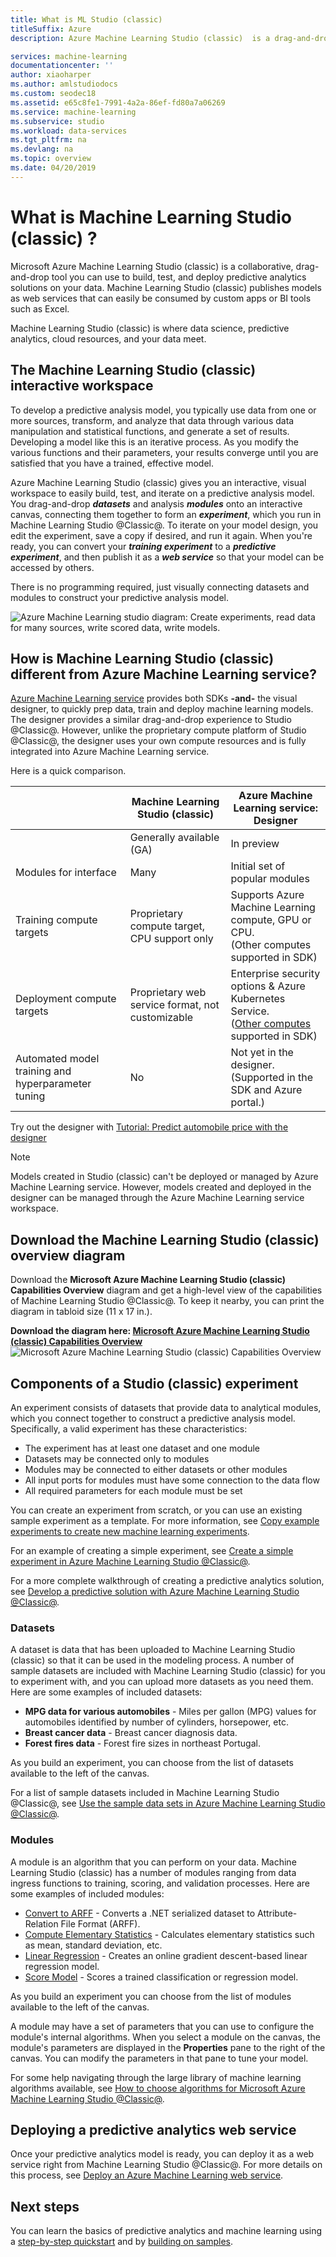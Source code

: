 ```yaml
---
title: What is ML Studio (classic) 
titleSuffix: Azure 
description: Azure Machine Learning Studio (classic)  is a drag-and-drop tool for quickly building models from a ready-to-use library of algorithms and modules.

services: machine-learning
documentationcenter: ''
author: xiaoharper
ms.author: amlstudiodocs
ms.custom: seodec18
ms.assetid: e65c8fe1-7991-4a2a-86ef-fd80a7a06269
ms.service: machine-learning
ms.subservice: studio
ms.workload: data-services
ms.tgt_pltfrm: na
ms.devlang: na
ms.topic: overview
ms.date: 04/20/2019
---
```

# What is Machine Learning Studio (classic) ?
Microsoft Azure Machine Learning Studio (classic) is a collaborative, drag-and-drop tool you can use to build, test, and deploy predictive analytics solutions on your data. Machine Learning Studio (classic) publishes models as web services that can easily be consumed by custom apps or BI tools such as Excel.

Machine Learning Studio (classic) is where data science, predictive analytics, cloud resources, and your data meet.

## The Machine Learning Studio (classic)  interactive workspace
To develop a predictive analysis model, you typically use data from one or more sources, transform, and analyze that data through various data manipulation and statistical functions, and generate a set of results. Developing a model like this is an iterative process. As you modify the various functions and their parameters, your results converge until you are satisfied that you have a trained, effective model.

Azure Machine Learning Studio (classic)  gives you an interactive, visual workspace to easily build, test, and iterate on a predictive analysis model. You drag-and-drop ***datasets*** and analysis ***modules*** onto an interactive canvas, connecting them together to form an ***experiment***, which you run in Machine Learning Studio @Classic@. To iterate on your model design, you edit the experiment, save a copy if desired, and run it again. When you're ready, you can convert your ***training experiment*** to a ***predictive experiment***, and then publish it as a ***web service*** so that your model can be accessed by others.

There is no programming required, just visually connecting datasets and modules to construct your predictive analysis model.

![Azure Machine Learning studio diagram: Create experiments, read data for many sources, write scored data, write models.](./media/what-is-ml-studio/azure-ml-studio-diagram.jpg)


<a name="compare"></a>
## How is Machine Learning Studio (classic) different from Azure Machine Learning service?

[Azure Machine Learning service](../service/overview-what-is-azure-ml.md) provides both SDKs **-and-** the visual designer, to quickly prep data, train and deploy machine learning models. The designer provides a similar drag-and-drop experience to Studio @Classic@. However, unlike the proprietary compute platform of Studio @Classic@, the designer uses your own compute resources and is fully integrated into Azure Machine Learning service.

Here is a quick comparison.

|| Machine Learning Studio (classic) | Azure Machine Learning service:<br/>Designer|
|---| --- | --- |
|| Generally available (GA) | In preview|
|Modules for interface| Many | Initial set of popular modules|
|Training compute targets| Proprietary compute target, CPU support only| Supports Azure Machine Learning compute, GPU or CPU.<br/>(Other computes supported in SDK)|
|Deployment compute targets| Proprietary web service format, not customizable | Enterprise security options  & Azure Kubernetes Service. <br/>([Other computes](../service/how-to-deploy-and-where.md) supported in SDK) |
|Automated model training and hyperparameter tuning | No | Not yet in the designer. <br/> (Supported in the SDK and Azure portal.) | 

Try out the designer with [Tutorial: Predict automobile price with the designer](../service/ui-tutorial-automobile-price-train-score.md)

> [!NOTE]
> Models created in Studio (classic) can't be deployed or managed by Azure Machine Learning service. However, models created and deployed in the designer can be managed through the Azure Machine Learning service workspace.

## Download the Machine Learning Studio (classic) overview diagram
Download the **Microsoft Azure Machine Learning Studio (classic) Capabilities Overview** diagram and get a high-level view of the capabilities of Machine Learning Studio @Classic@. To keep it nearby, you can print the diagram in tabloid size (11 x 17 in.).

**Download the diagram here: [Microsoft Azure Machine Learning Studio (classic) Capabilities Overview](https://download.microsoft.com/download/C/4/6/C4606116-522F-428A-BE04-B6D3213E9E52/ml_studio_overview_v1.1.pdf)**
![Microsoft Azure Machine Learning Studio (classic) Capabilities Overview](./media/what-is-ml-studio/ml_studio_overview_v1.1.png)



## Components of a Studio (classic)  experiment
An experiment consists of datasets that provide data to analytical modules, which you connect together to construct a predictive analysis model. Specifically, a valid experiment has these characteristics:

* The experiment has at least one dataset and one module
* Datasets may be connected only to modules
* Modules may be connected to either datasets or other modules
* All input ports for modules must have some connection to the data flow
* All required parameters for each module must be set

You can create an experiment from scratch, or you can use an existing sample experiment as a template. For more information, see [Copy example experiments to create new machine learning experiments](sample-experiments.md).

For an example of creating a simple experiment, see [Create a simple experiment in Azure Machine Learning Studio @Classic@](create-experiment.md).

For a more complete walkthrough of creating a predictive analytics solution, see [Develop a predictive solution with Azure Machine Learning Studio @Classic@](tutorial-part1-credit-risk.md).

### Datasets
A dataset is data that has been uploaded to Machine Learning Studio (classic) so that it can be used in the modeling process. A number of sample datasets are included with Machine Learning Studio (classic) for you to experiment with, and you can upload more datasets as you need them. Here are some examples of included datasets:

* **MPG data for various automobiles** - Miles per gallon (MPG) values for automobiles identified by number of cylinders, horsepower, etc.
* **Breast cancer data** - Breast cancer diagnosis data.
* **Forest fires data** - Forest fire sizes in northeast Portugal.

As you build an experiment, you can choose from the list of datasets available to the left of the canvas.

For a list of sample datasets included in Machine Learning Studio @Classic@, see [Use the sample data sets in Azure Machine Learning Studio @Classic@](use-sample-datasets.md).

### Modules
A module is an algorithm that you can perform on your data. Machine Learning Studio (classic) has a number of modules ranging from data ingress functions to training, scoring, and validation processes. Here are some examples of included modules:

* [Convert to ARFF][convert-to-arff] - Converts a .NET serialized dataset to Attribute-Relation File Format (ARFF).
* [Compute Elementary Statistics][elementary-statistics] - Calculates elementary statistics such as mean, standard deviation, etc.
* [Linear Regression][linear-regression] - Creates an online gradient descent-based linear regression model.
* [Score Model][score-model] - Scores a trained classification or regression model.

As you build an experiment you can choose from the list of modules available to the left of the canvas.

A module may have a set of parameters that you can use to configure the module's internal algorithms. When you select a module on the canvas, the module's parameters are displayed in the **Properties** pane to the right of the canvas. You can modify the parameters in that pane to tune your model.

For some help navigating through the large library of machine learning algorithms available, see [How to choose algorithms for Microsoft Azure Machine Learning Studio @Classic@](algorithm-choice.md).

## Deploying a predictive analytics web service
Once your predictive analytics model is ready, you can deploy it as a web service right from Machine Learning Studio @Classic@. For more details on this process, see [Deploy an Azure Machine Learning web service](publish-a-machine-learning-web-service.md).

## Next steps
You can learn the basics of predictive analytics and machine learning using a [step-by-step quickstart](create-experiment.md) and by [building on samples](sample-experiments.md).

<!-- Module References -->
[convert-to-arff]: https://msdn.microsoft.com/library/azure/62d2cece-d832-4a7a-a0bd-f01f03af0960/
[elementary-statistics]: https://msdn.microsoft.com/library/azure/3086b8d4-c895-45ba-8aa9-34f0c944d4d3/
[linear-regression]: https://msdn.microsoft.com/library/azure/31960a6f-789b-4cf7-88d6-2e1152c0bd1a/
[score-model]: https://msdn.microsoft.com/library/azure/401b4f92-e724-4d5a-be81-d5b0ff9bdb33/
